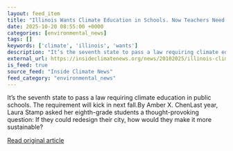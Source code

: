 ```yaml
---
layout: feed_item
title: "Illinois Wants Climate Education in Schools. Now Teachers Need to Figure Out How to Make It Happen."
date: 2025-10-20 08:55:00 +0000
categories: [environmental_news]
tags: []
keywords: ['climate', 'illinois', 'wants']
description: "It’s the seventh state to pass a law requiring climate education in public schools"
external_url: https://insideclimatenews.org/news/20102025/illinois-climate-education/
is_feed: true
source_feed: "Inside Climate News"
feed_category: "environmental_news"
---
```


It’s the seventh state to pass a law requiring climate education in public schools. The requirement will kick in next fall.By Amber X. ChenLast year, Laura Stamp asked her eighth-grade students a thought-provoking question: If they could redesign their city, how would they make it more sustainable?

[Read original article](https://insideclimatenews.org/news/20102025/illinois-climate-education/)
